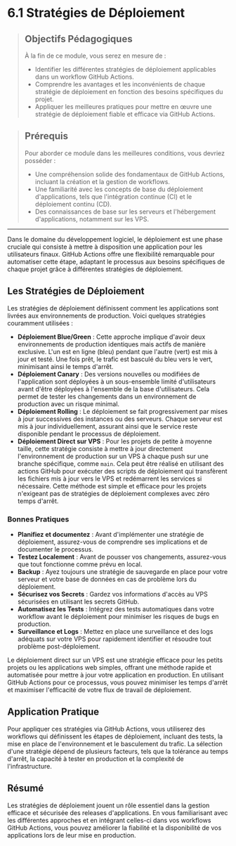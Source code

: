 # 6.1 Stratégies de Déploiement

<blockquote>
  <h2>Objectifs Pédagogiques</h2>
  <p>À la fin de ce module, vous serez en mesure de :</p>
  <ul>
    <li>Identifier les différentes stratégies de déploiement applicables dans un workflow GitHub Actions.</li>
    <li>Comprendre les avantages et les inconvénients de chaque stratégie de déploiement en fonction des besoins spécifiques du projet.</li>
    <li>Appliquer les meilleures pratiques pour mettre en œuvre une stratégie de déploiement fiable et efficace via GitHub Actions.</li>
  </ul>
</blockquote>

<blockquote>
  <h2>Prérequis</h2>
  <p>Pour aborder ce module dans les meilleures conditions, vous devriez posséder :</p>
  <ul>
    <li>Une compréhension solide des fondamentaux de GitHub Actions, incluant la création et la gestion de workflows.</li>
    <li>Une familiarité avec les concepts de base du déploiement d'applications, tels que l'intégration continue (CI) et le déploiement continu (CD).</li>
    <li>Des connaissances de base sur les serveurs et l'hébergement d'applications, notamment sur les VPS.</li>
  </ul>
</blockquote>

---

Dans le domaine du développement logiciel, le déploiement est une phase cruciale qui consiste à mettre à disposition une application pour les utilisateurs finaux. GitHub Actions offre une flexibilité remarquable pour automatiser cette étape, adaptant le processus aux besoins spécifiques de chaque projet grâce à différentes stratégies de déploiement.

## Les Stratégies de Déploiement

Les stratégies de déploiement définissent comment les applications sont livrées aux environnements de production. Voici quelques stratégies couramment utilisées :

- **Déploiement Blue/Green** : Cette approche implique d'avoir deux environnements de production identiques mais actifs de manière exclusive. L'un est en ligne (bleu) pendant que l'autre (vert) est mis à jour et testé. Une fois prêt, le trafic est basculé du bleu vers le vert, minimisant ainsi le temps d'arrêt.
- **Déploiement Canary** : Des versions nouvelles ou modifiées de l'application sont déployées à un sous-ensemble limité d'utilisateurs avant d'être déployées à l'ensemble de la base d'utilisateurs. Cela permet de tester les changements dans un environnement de production avec un risque minimal.
- **Déploiement Rolling** : Le déploiement se fait progressivement par mises à jour successives des instances ou des serveurs. Chaque serveur est mis à jour individuellement, assurant ainsi que le service reste disponible pendant le processus de déploiement.
- **Déploiement Direct sur VPS** : Pour les projets de petite à moyenne taille, cette stratégie consiste à mettre à jour directement l'environnement de production sur un VPS à chaque push sur une branche spécifique, comme `main`. Cela peut être réalisé en utilisant des actions GitHub pour exécuter des scripts de déploiement qui transfèrent les fichiers mis à jour vers le VPS et redémarrent les services si nécessaire. Cette méthode est simple et efficace pour les projets n'exigeant pas de stratégies de déploiement complexes avec zéro temps d'arrêt.


### Bonnes Pratiques

- **Planifiez et documentez** : Avant d'implémenter une stratégie de déploiement, assurez-vous de comprendre ses implications et de documenter le processus.
- **Testez Localement** : Avant de pousser vos changements, assurez-vous que tout fonctionne comme prévu en local.
- **Backup** : Ayez toujours une stratégie de sauvegarde en place pour votre serveur et votre base de données en cas de problème lors du déploiement.
- **Sécurisez vos Secrets** : Gardez vos informations d'accès au VPS sécurisées en utilisant les secrets GitHub.
- **Automatisez les Tests** : Intégrez des tests automatiques dans votre workflow avant le déploiement pour minimiser les risques de bugs en production.
- **Surveillance et Logs** : Mettez en place une surveillance et des logs adéquats sur votre VPS pour rapidement identifier et résoudre tout problème post-déploiement.

Le déploiement direct sur un VPS est une stratégie efficace pour les petits projets ou les applications web simples, offrant une méthode rapide et automatisée pour mettre à jour votre application en production. En utilisant GitHub Actions pour ce processus, vous pouvez minimiser les temps d'arrêt et maximiser l'efficacité de votre flux de travail de déploiement.

## Application Pratique

Pour appliquer ces stratégies via GitHub Actions, vous utiliserez des workflows qui définissent les étapes de déploiement, incluant des tests, la mise en place de l'environnement et le basculement du trafic. La sélection d'une stratégie dépend de plusieurs facteurs, tels que la tolérance au temps d'arrêt, la capacité à tester en production et la complexité de l'infrastructure.


## Résumé

Les stratégies de déploiement jouent un rôle essentiel dans la gestion efficace et sécurisée des releases d'applications. En vous familiarisant avec les différentes approches et en intégrant celles-ci dans vos workflows GitHub Actions, vous pouvez améliorer la fiabilité et la disponibilité de vos applications lors de leur mise en production.
